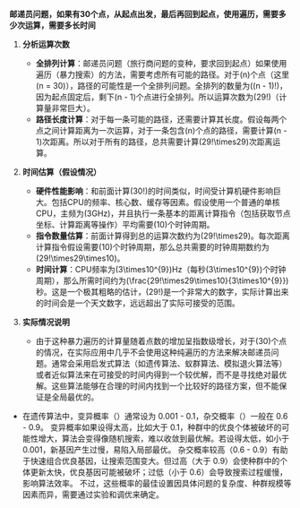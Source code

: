 **邮递员问题，如果有30个点，从起点出发，最后再回到起点，使用遍历，需要多少次运算，需要多长时间**
1. **分析运算次数**
    - **全排列计算**：邮递员问题（旅行商问题的变种，要求回到起点）如果使用遍历（暴力搜索）的方法，需要考虑所有可能的路径。对于\(n\)个点（这里\(n = 30\)），路径的可能性是一个全排列问题。全排列的数量为\((n - 1)!\)，因为起点固定后，剩下\(n - 1\)个点进行全排列。所以运算次数为\(29!\)（计算量非常巨大）。
    - **路径长度计算**：对于每一条可能的路径，还需要计算其长度。假设每两个点之间计算距离为一次运算，对于一条包含\(n\)个点的路径，需要计算\(n - 1\)次距离。所以对于所有的路径，总共需要计算\(29!\times29\)次距离运算。

2. **时间估算（假设情况）**
    - **硬件性能影响**：和前面计算\(30!\)的时间类似，时间受计算机硬件影响巨大。包括CPU的频率、核心数、缓存等因素。假设使用一个普通的单核CPU，主频为\(3GHz\)，并且执行一条基本的距离计算指令（包括获取节点坐标、计算距离等操作）平均需要\(10\)个时钟周期。
    - **指令数量估算**：前面计算得到总的运算次数约为\(29!\times29\)。每次距离计算指令假设需要\(10\)个时钟周期，那么总共需要的时钟周期数约为\(29!\times29\times10\)。
    - **时间计算**：CPU频率为\(3\times10^{9}\)Hz（每秒\(3\times10^{9}\)个时钟周期），那么所需时间约为\(\frac{29!\times29\times10}{3\times10^{9}}\)秒。这是一个极其粗略的估计，\(29!\)是一个非常大的数字，实际计算出来的时间会是一个天文数字，远远超出了实际可接受的范围。

3. **实际情况说明**
    - 由于这种暴力遍历的计算量随着点数的增加呈指数级增长，对于\(30\)个点的情况，在实际应用中几乎不会使用这种纯遍历的方法来解决邮递员问题。通常会采用启发式算法（如遗传算法、蚁群算法、模拟退火算法等）或者近似算法来在可接受的时间内得到一个较优解，而不是寻找绝对最优解。这些算法能够在合理的时间内找到一个比较好的路径方案，但不能保证是全局最优的。
- 在遗传算法中，变异概率（）通常设为 0.001 - 0.1，杂交概率（）一般在 0.6 - 0.9。
  变异概率如果设得太高，比如大于 0.1，种群中的优良个体被破坏的可能性增大，算法会变得像随机搜索，难以收敛到最优解。若设得太低，如小于 0.001，新基因产生过慢，易陷入局部最优。
  杂交概率较高（0.6 - 0.9）有助于快速组合优良基因，让搜索范围变大。但过高（大于 0.9）会使种群中的个体更新太快，优良基因可能被破坏；过低（小于 0.6）会导致搜索过程缓慢，影响算法效率。
  不过，这些概率的最佳设置因具体问题的复杂度、种群规模等因素而异，需要通过实验和调优来确定。